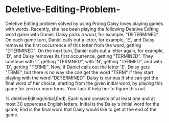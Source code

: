 # Deletive-Editing-Problem-
Deletive Editing problem solved by using Prolog 
Daisy loves playing games with words. Recently, she has been playing the following Deletive Editing word game with Daniel.
Daisy picks a word, for example, "DETERMINED". On each game turn, Daniel calls out a letter, for example, 'E', and Daisy removes the first occurrence of this letter from the word, getting "DTERMINED". On the next turn, Daniel calls out a letter again, for example, 'D', and Daisy removes its first occurrence, getting "TERMINED". They continue with 'I', getting "TERMNED", with 'N', getting "TERMED", and with 'D', getting "TERME". Now, if Daniel calls out the letter 'E', Daisy gets "TRME", but there is no way she can get the word "TERM" if they start playing with the word "DETERMINED".
Daisy is curious if she can get the final word of her choice, starting from the given initial word, by playing this game for zero or more turns. Your task it help her to figure this out.

% deletiveEditing(Initial,End).
Each word consists of at least one and at most 30 uppercase English letters; Initial is the Daisy's initial word for the game; End is the final word that Daisy would like to get at the end of the game.

